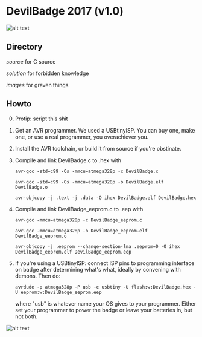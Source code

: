 # DevilBadge 2017 (v1.0)
![alt text](https://github.com/hackforsatan/devilbadge2017/blob/master/images/DBv1.png "DevilBadge 2017")
## Directory

*source* for C source

*solution* for forbidden knowledge

*images* for graven things


## Howto

0. Protip: script this shit
1. Get an AVR programmer. We used a USBtinyISP. You can buy one, make one, or use a real programmer, you overachiever you.
2. Install the AVR toolchain, or build it from source if you're obstinate.
3. Compile and link DevilBadge.c to .hex with

   `avr-gcc -std=c99 -Os -mmcu=atmega328p -c DevilBadge.c`
   
   `avr-gcc -std=c99 -Os -mmcu=atmega328p -o DevilBadge.elf DevilBadge.o`
   
   `avr-objcopy -j .text -j .data -O ihex DevilBadge.elf DevilBadge.hex`

4. Compile and link DevilBadge_eeprom.c to .eep with

   `avr-gcc -mmcu=atmega328p -c DevilBadge_eeprom.c`
   
   `avr-gcc -mmcu=atmega328p -o DevilBadge_eeprom.elf DevilBadge_eeprom.o`
   
   `avr-objcopy -j .eeprom --change-section-lma .eeprom=0 -O ihex DevilBadge_eeprom.elf DevilBadge_eeprom.eep`
   
5. If you're using a USBtinyISP: connect ISP pins to programming interface on badge after determining what's what, ideally by convening with demons. Then do:

   `avrdude -p atmega328p -P usb -c usbtiny -U flash:w:DevilBadge.hex -U eeprom:w:DevilBadge_eeprom.eep`
   
   where "usb" is whatever name your OS gives to your programmer. Either set your programmer to power the badge or leave your batteries in, but not both.

![alt text](https://github.com/hackforsatan/devilbadge2017/blob/master/images/progpins.png "DevilBadge Programming Interface")

